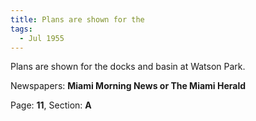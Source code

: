 ```yaml
---  
title: Plans are shown for the  
tags:  
  - Jul 1955  
---  
```

  
Plans are shown for the docks and basin at Watson Park.  
  
Newspapers: **Miami Morning News or The Miami Herald**  
  
Page: **11**, Section: **A** 
